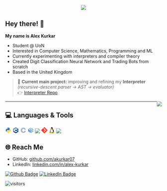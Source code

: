 <p align="center">
  <img src="https://readme-typing-svg.demolab.com?font=Fira+Code&size=28&duration=3000&pause=600&color=8A3FFC&center=true&vCenter=true&width=650&lines=Hey+there%2C+I'm+Alex+Kurkar;I+like+building+things+from+scratch!" />
</p>

## Hey there! 👋

**My name is Alex Kurkar**

- Student @ UoN
- Interested in Computer Science, Mathematics, Programming and ML
- Currently experimenting with interpreters and compiler theory
- Created Digit Classification Neural Network and Trading Bots from scratch
- Based in the United Kingdom

> 🎯 **Current main project:** improving and refining my **Interpreter**  
> *(recursive-descent parser → AST → evaluator)*  
> 👉 <a href="https://github.com/akurkar07/Interpreter" target="_blank">Interpreter Repo</a>

<img align="right" src="https://github-readme-streak-stats.herokuapp.com/?user=akurkar07&hide_border=true&theme=default">

---

## 💻 Languages & Tools

<div>
        <code><img height="20" src="https://raw.githubusercontent.com/github/explore/master/topics/python/python.png"></code>
        <code><img height="20" src="https://raw.githubusercontent.com/github/explore/master/topics/cpp/cpp.png"></code>
        <code><img height="20" src="https://raw.githubusercontent.com/github/explore/master/topics/c/c.png"></code>
        <code><img height="20" src="https://raw.githubusercontent.com/github/explore/master/topics/numpy/numpy.png"></code>
        <code><img height="20" src="https://raw.githubusercontent.com/github/explore/master/topics/matplotlib/matplotlib.png"></code>
        <code><img height="20" src="https://raw.githubusercontent.com/github/explore/master/topics/git/git.png"></code>
        <code><img height="20" src="https://raw.githubusercontent.com/github/explore/master/topics/linux/linux.png"></code>
        <code><img height="20" src="https://cdn.svgporn.com/logos/visual-studio-code.svg"></code>
</div>

## 🌐 Reach Me

- GitHub: <a href="https://github.com/akurkar07" target="_blank">github.com/akurkar07</a>  
- LinkedIn: <a href="https://linkedin.com/in/alex-kurkar/" target="_blank">linkedin.com/in/alex-kurkar</a>

[![Github Badge](https://img.shields.io/badge/-Github-232323?style=flat-square&logo=Github&logoColor=white)](https://github.com/akurkar07)
[![LinkedIn Badge](https://img.shields.io/badge/-LinkedIn-0A66C2?style=flat-square&logo=linkedin&logoColor=white)](https://linkedin.com/in/alex-kurkar/)

![visitors](https://komarev.com/ghpvc/?username=akurkar07&style=flat-square&color=8A3FFC)
